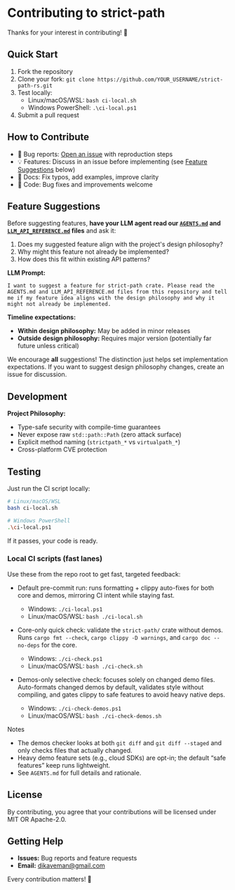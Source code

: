 # Contributing to strict-path

Thanks for your interest in contributing! 🦀

## Quick Start

1. Fork the repository
2. Clone your fork: `git clone https://github.com/YOUR_USERNAME/strict-path-rs.git`
3. Test locally:
   - Linux/macOS/WSL: `bash ci-local.sh`
   - Windows PowerShell: `.\ci-local.ps1`
4. Submit a pull request

## How to Contribute

- 🐛 Bug reports: [Open an issue](https://github.com/DK26/strict-path-rs/issues) with reproduction steps
- 💡 Features: Discuss in an issue before implementing (see [Feature Suggestions](#feature-suggestions) below)
- 📝 Docs: Fix typos, add examples, improve clarity
- 🔧 Code: Bug fixes and improvements welcome

## Feature Suggestions

Before suggesting features, **have your LLM agent read our [`AGENTS.md`](./AGENTS.md) and [`LLM_API_REFERENCE.md`](./LLM_API_REFERENCE.md) files** and ask it:

1. Does my suggested feature align with the project's design philosophy?
2. Why might this feature not already be implemented?
3. How does this fit within existing API patterns?

**LLM Prompt:**
```
I want to suggest a feature for strict-path crate. Please read the AGENTS.md and LLM_API_REFERENCE.md files from this repository and tell me if my feature idea aligns with the design philosophy and why it might not already be implemented.
```

**Timeline expectations:**
- **Within design philosophy:** May be added in minor releases
- **Outside design philosophy:** Requires major version (potentially far future unless critical)

We encourage **all** suggestions! The distinction just helps set implementation expectations. If you want to suggest design philosophy changes, create an issue for discussion.

## Development

**Project Philosophy:**
- Type-safe security with compile-time guarantees
- Never expose raw `std::path::Path` (zero attack surface)
- Explicit method naming (`strictpath_*` vs `virtualpath_*`)
- Cross-platform CVE protection


## Testing

Just run the CI script locally:

```bash
# Linux/macOS/WSL
bash ci-local.sh

# Windows PowerShell  
.\ci-local.ps1
```

If it passes, your code is ready.

### Local CI scripts (fast lanes)

Use these from the repo root to get fast, targeted feedback:

- Default pre-commit run: runs formatting + clippy auto-fixes for both core and demos, mirroring CI intent while staying fast.
   - Windows: `./ci-local.ps1`
   - Linux/macOS/WSL: `bash ./ci-local.sh`

- Core-only quick check: validate the `strict-path/` crate without demos. Runs `cargo fmt --check`, `cargo clippy -D warnings`, and `cargo doc --no-deps` for the core.
   - Windows: `./ci-check.ps1`
   - Linux/macOS/WSL: `bash ./ci-check.sh`

- Demos-only selective check: focuses solely on changed demo files. Auto-formats changed demos by default, validates style without compiling, and gates clippy to safe features to avoid heavy native deps.
   - Windows: `./ci-check-demos.ps1`
   - Linux/macOS/WSL: `bash ./ci-check-demos.sh`

Notes
- The demos checker looks at both `git diff` and `git diff --staged` and only checks files that actually changed.
- Heavy demo feature sets (e.g., cloud SDKs) are opt-in; the default “safe features” keep runs lightweight.
- See `AGENTS.md` for full details and rationale.

## License

By contributing, you agree that your contributions will be licensed under MIT OR Apache-2.0.

## Getting Help

- **Issues:** Bug reports and feature requests
- **Email:** [dikaveman@gmail.com](mailto:dikaveman@gmail.com)

Every contribution matters! 🚀
